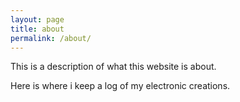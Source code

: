 ```yaml
---
layout: page
title: about
permalink: /about/
---
```


This is a description of what this website is about.

Here is where i keep a log of my electronic creations.
